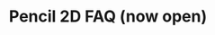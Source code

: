 ---
title: 'Pencil 2D FAQ (now open)'
redirect_to:
  - 'https://discuss.pencil2d.org/t/pencil-2d-faq-now-open/1073'
---